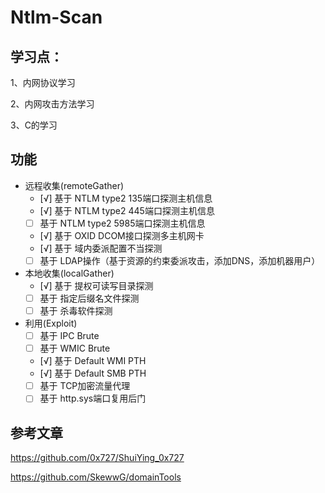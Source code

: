 # Ntlm-Scan

## 学习点：

1、内网协议学习

2、内网攻击方法学习

3、C的学习

## 功能

- 远程收集(remoteGather)
  - [√] 基于 NTLM type2 135端口探测主机信息
  - [√] 基于 NTLM type2 445端口探测主机信息
  - [ ] 基于 NTLM type2 5985端口探测主机信息
  - [√] 基于 OXID DCOM接口探测多主机网卡
  - [√] 基于 域内委派配置不当探测
  - [ ] 基于 LDAP操作（基于资源的约束委派攻击，添加DNS，添加机器用户）
- 本地收集(localGather)
  - [√] 基于 提权可读写目录探测
  - [ ] 基于 指定后缀名文件探测
  - [ ] 基于 杀毒软件探测
- 利用(Exploit)
  - [ ] 基于 IPC Brute
  - [ ] 基于 WMIC Brute
  - [√] 基于 Default WMI PTH
  - [√] 基于 Default SMB PTH
  - [ ] 基于 TCP加密流量代理
  - [ ] 基于 http.sys端口复用后门

## 参考文章

https://github.com/0x727/ShuiYing_0x727

https://github.com/SkewwG/domainTools
